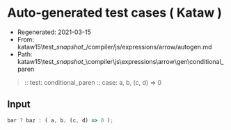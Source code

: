 # Auto-generated test cases ( Kataw )
- Regenerated: 2021-03-15
- From: kataw15\test\__snapshot__/compiler/js/expressions/arrow/autogen.md
- Path: kataw15\test\__snapshot__\compiler\js\expressions\arrow\gen\conditional_paren
> :: test: conditional_paren
> :: case: a, b, (c, d) => 0
## Input

`````js
bar ? baz : ( a, b, (c, d) => 0 );
`````
